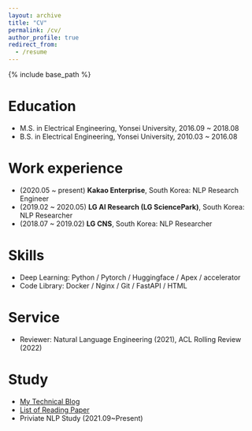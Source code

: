 ```yaml
---
layout: archive
title: "CV"
permalink: /cv/
author_profile: true
redirect_from:
  - /resume
---
```


{% include base_path %}

Education
======
* M.S. in Electrical Engineering, Yonsei University, 2016.09 ~ 2018.08
* B.S. in Electrical Engineering, Yonsei University, 2010.03 ~ 2016.08

Work experience
======
* (2020.05 ~ present) **Kakao Enterprise**, South Korea: NLP Research Engineer
* (2019.02 ~ 2020.05) **LG AI Research (LG SciencePark)**, South Korea: NLP Researcher 
* (2018.07 ~ 2019.02) **LG CNS**, South Korea: NLP Researcher

Skills
======
* Deep Learning: Python / Pytorch / Huggingface / Apex / accelerator
* Code Library: Docker / Nginx / Git / FastAPI / HTML 
  
Service
======
* Reviewer: Natural Language Engineering (2021), ACL Rolling Review (2022)

Study
======
* [My Technical Blog](https://ai-information.blogspot.com/)
* [List of Reading Paper](https://ai-information.blogspot.com/2022/05/paper-history.html)
* Priviate NLP Study (2021.09~Present)
